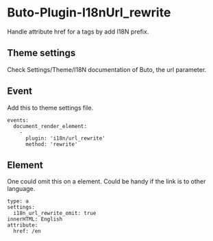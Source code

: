 # Buto-Plugin-I18nUrl_rewrite
Handle attribute href for a tags by add I18N prefix. 

## Theme settings
Check Settings/Theme/I18N documentation of Buto, the url parameter. 

## Event
Add this to theme settings file.
````
events:
  document_render_element:
    -
      plugin: 'i18n/url_rewrite'
      method: 'rewrite'
````

## Element
One could omit this on a element. Could be handy if the link is to other language.
````
type: a
settings:
  i18n_url_rewrite_omit: true
innerHTML: English
attribute:
  href: /en
````
